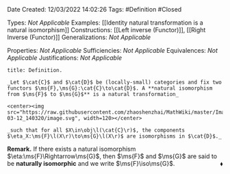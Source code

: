 <br />
<br />

Date Created: 12/03/2022 14:02:26
Tags: #Definition #Closed

Types: _Not Applicable_
Examples: [[Identity natural transformation is a natural isomorphism]]
Constructions: [[Left inverse (Functor)]], [[Right Inverse (Functor)]]
Generalizations: _Not Applicable_

Properties: _Not Applicable_
Sufficiencies: _Not Applicable_
Equivalences: _Not Applicable_
Justifications: _Not Applicable_

``` ad-Definition
title: Definition.

_Let $\cat{C}$ and $\cat{D}$ be (locally-small) categories and fix two functors $\ms{F},\ms{G}:\cat{C}\to\cat{D}$. A **natural isomorphism from $\ms{F}$ to $\ms{G}$** is a natural transformation_

<center><img src="https://raw.githubusercontent.com/zhaoshenzhai/MathWiki/master/Images/2022-03-12_140320/image.svg", width=120></center>

_such that for all $X\in\obj\l(\cat{C}\r)$, the components $\eta_X:\ms{F}\l(X\r)\to\ms{G}\l(X\r)$ are isomorphisms in $\cat{D}$._

```

**Remark.** If there exists a natural isomorphism $\eta:\ms{F}\Rightarrow\ms{G}$, then $\ms{F}$ and $\ms{G}$ are said to be **naturally isomorphic** and we write $\ms{F}\iso\ms{G}$.<span style="float:right;">$\blacklozenge$</span>
